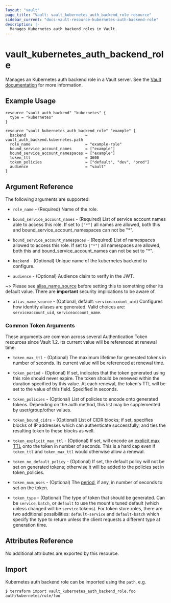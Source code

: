 ```yaml
---
layout: "vault"
page_title: "Vault: vault_kubernetes_auth_backend_role resource"
sidebar_current: "docs-vault-resource-kubernetes-auth-backend-role"
description: |-
  Manages Kubernetes auth backend roles in Vault.
---
```


# vault\_kubernetes\_auth\_backend\_role

Manages an Kubernetes auth backend role in a Vault server. See the [Vault
documentation](https://www.vaultproject.io/docs/auth/kubernetes.html) for more
information.

## Example Usage

```hcl
resource "vault_auth_backend" "kubernetes" {
  type = "kubernetes"
}

resource "vault_kubernetes_auth_backend_role" "example" {
  backend                          = vault_auth_backend.kubernetes.path
  role_name                        = "example-role"
  bound_service_account_names      = ["example"]
  bound_service_account_namespaces = ["example"]
  token_ttl                        = 3600
  token_policies                   = ["default", "dev", "prod"]
  audience                         = "vault"
}
```

## Argument Reference

The following arguments are supported:

* `role_name` - (Required) Name of the role.

* `bound_service_account_names` - (Required) List of service account names able to access this role. If set to `["*"]` all names are allowed, both this and bound_service_account_namespaces can not be "*".

* `bound_service_account_namespaces` - (Required) List of namespaces allowed to access this role. If set to `["*"]` all namespaces are allowed, both this and bound_service_account_names can not be set to "*".

* `backend` - (Optional) Unique name of the kubernetes backend to configure.

* `audience` - (Optional) Audience claim to verify in the JWT.

~> Please see [alias_name_source](https://www.vaultproject.io/api-docs/auth/kubernetes#alias_name_source)
before setting this to something other its default value. There are **important** security
implications to be aware of.
 
* `alias_name_source` - (Optional, default: `serviceaccount_uid`) Configures how identity aliases are generated.
   Valid choices are: `serviceaccount_uid`, `serviceaccount_name`.

### Common Token Arguments

These arguments are common across several Authentication Token resources since Vault 1.2.
  Its current value will be referenced at renewal time.

* `token_max_ttl` - (Optional) The maximum lifetime for generated tokens in number of seconds.
  Its current value will be referenced at renewal time.

* `token_period` - (Optional) If set, indicates that the
  token generated using this role should never expire. The token should be renewed within the
  duration specified by this value. At each renewal, the token's TTL will be set to the
  value of this field. Specified in seconds.

* `token_policies` - (Optional) List of policies to encode onto generated tokens. Depending
  on the auth method, this list may be supplemented by user/group/other values.

* `token_bound_cidrs` - (Optional) List of CIDR blocks; if set, specifies blocks of IP
  addresses which can authenticate successfully, and ties the resulting token to these blocks
  as well.

* `token_explicit_max_ttl` - (Optional) If set, will encode an
  [explicit max TTL](https://www.vaultproject.io/docs/concepts/tokens.html#token-time-to-live-periodic-tokens-and-explicit-max-ttls)
  onto the token in number of seconds. This is a hard cap even if `token_ttl` and
  `token_max_ttl` would otherwise allow a renewal.

* `token_no_default_policy` - (Optional) If set, the default policy will not be set on
  generated tokens; otherwise it will be added to the policies set in token_policies.

* `token_num_uses` - (Optional) The
  [period](https://www.vaultproject.io/docs/concepts/tokens.html#token-time-to-live-periodic-tokens-and-explicit-max-ttls),
  if any, in number of seconds to set on the token.

* `token_type` - (Optional) The type of token that should be generated. Can be `service`,
  `batch`, or `default` to use the mount's tuned default (which unless changed will be
  `service` tokens). For token store roles, there are two additional possibilities:
  `default-service` and `default-batch` which specify the type to return unless the client
  requests a different type at generation time.

## Attributes Reference

No additional attributes are exported by this resource.

## Import

Kubernetes auth backend role can be imported using the `path`, e.g.

```
$ terraform import vault_kubernetes_auth_backend_role.foo auth/kubernetes/role/foo
```
